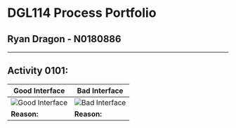 # DGL114 Process Portfolio
## Ryan Dragon - N0180886
---
## **Activity 0101:**


Good Interface | Bad Interface
------------ | -------------
![Good Interface](/images/logo.png) | ![Bad Interface](/images/logo.png)
 **Reason:** |  **Reason:**